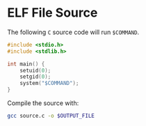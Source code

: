 # ELF File Source

The following `C` source code will run `$COMMAND`.

```c
#include <stdio.h>
#include <stdlib.h>

int main() {
	setuid(0);
	setgid(0);
    system("$COMMAND");
}
```

Compile the source with:

```bash
gcc source.c -o $OUTPUT_FILE
```
